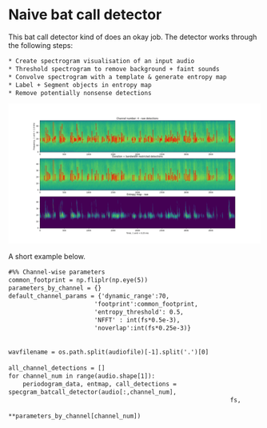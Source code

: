 # Naive bat call detector

This bat call detector kind of does an okay job. 
The detector works through the following steps:

	* Create spectrogram visualisation of an input audio
	* Threshold spectrogram to remove background + faint sounds
	* Convolve spectrogram with a template & generate entropy map
	* Label + Segment objects in entropy map 
	* Remove potentially nonsense detections

![](video_synced10channel_first15sec_1529543496_channel_num_4.png)

A short example below. 
```
#%% Channel-wise parameters 
common_footprint = np.fliplr(np.eye(5))
parameters_by_channel = {}
default_channel_params = {'dynamic_range':70, 
                        'footprint':common_footprint,
                        'entropy_threshold': 0.5,
                        'NFFT' : int(fs*0.5e-3), 
                        'noverlap':int(fs*0.25e-3)}


wavfilename = os.path.split(audiofile)[-1].split('.')[0]

all_channel_detections = []
for channel_num in range(audio.shape[1]):
    periodogram_data, entmap, call_detections = specgram_batcall_detector(audio[:,channel_num],
                                                              fs, 
                                                              **parameters_by_channel[channel_num])
```